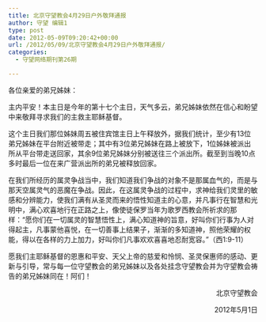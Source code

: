 ```yaml
---
title: 北京守望教会4月29日户外敬拜通报
author: 守望 编辑1
type: post
date: 2012-05-09T09:20:42+00:00
url: /2012/05/09/北京守望教会4月29日户外敬拜通报/
categories:
  - 守望网络期刊第26期

---
```

<p style="text-align: left;" align="center">
  各位亲爱的弟兄姊妹：
</p>

主内平安！本主日是今年的第十七个主日，天气多云，弟兄姊妹依然在信心和盼望中来敬拜寻求我们的主救主耶稣基督。

这个主日我们那位姊妹周五被住宾馆主日上午释放外，据我们统计，至少有13位弟兄姊妹在平台附近被带走；其中有3位弟兄姊妹在路上被放下，1位姊妹被派出所从平台带走送回家，其余9位弟兄姊妹分别被送往三个派出所。截至到当晚10点多时最后一位在来广营派出所的弟兄被释放回家。

在我们所经历的属灵争战当中，我们知道我们争战的对象不是那属血气的，而是与那天空属灵气的恶魔在争战。因此，在这属灵争战的过程中，求神给我们灵里的敏感和分辨能力，使我们满有从圣灵而来的悟性知道主的心意，并凡事行在智慧和光明中，满心欢喜地行在正路之上，像使徒保罗当年为歌罗西教会所祈求的那样：“愿你们在一切属灵的智慧悟性上，满心知道神的旨意，好叫你们行事为人对得起主，凡事蒙他喜悦，在一切善事上结果子，渐渐的多知道神，照他荣耀的权能，得以在各样的力上加力，好叫你们凡事欢欢喜喜地忍耐宽容。”（西1:9-11）

愿我们主耶稣基督的恩惠和平安、天父上帝的慈爱和怜悯、圣灵保惠师的感动、更新与引导，常与每一位守望教会的弟兄姊妹以及各处挂念守望教会并为守望教会祷告的弟兄姊妹同在！阿们！

<p style="text-align: right;" align="center">
                        北京守望教会
</p>

<p style="text-align: right;" align="center">
                             2012年5月1日
</p>

&nbsp;
